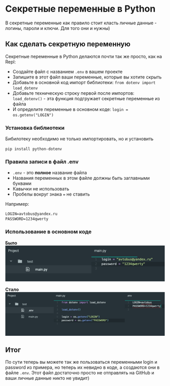 # Секретные переменные в Python
В секретные переменные как правило стоит класть личные данные - логины, пароли и ключи. Для того они и нужны)

## Как сделать секретную переменную
Секретные переменные в Python делаются почти так же просто, как на Repl:
- Создайте файл с названием `.env` в вашем проекте
- Запишите в этот файл ваши переменные, которые вы хотите скрыть
- Добавьте в основной код импорт библиотеки: `from dotenv import load_dotenv`
- Добавьте техническую строку первой после импортов: `load_dotenv()` - эта функция подгружает секретные переменные из файла
- И определите переменные в основном коде: `login = os.getenv("LOGIN")`


### Установка библиотеки
Бибилотеку необходимо не только импортировать, но и установить

`pip install python-dotenv`

### Правила записи в файл .env
- `.env` - это **полное** название файла
- Названия переменных в этом файле должны быть заглавными буквами
- Кавычки не использовать
- Пробелы вокруг знака `=` не ставить

Например:
```
LOGIN=avtobus@yandex.ru
PASSWORD=1234qwerty
```

### Использование в основном коде

**Было**
![alt-текст](https://github.com/Polus101/resources/blob/master/Encyclopedia/Production_Code/img/env_ver_1.png)

**Стало**
![alt-текст](https://github.com/Polus101/resources/blob/master/Encyclopedia/Production_Code/img/env_ver_2.png)

## Итог
По сути теперь вы можете так же пользоваться переменными login и password из примера, но теперь их невидно в коде, а создаются они в файле `.env`.
Этот файл достаточно просто не отправлять на GitHub и ваши личные данные никто не увидит)
